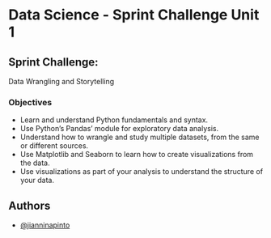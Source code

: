 # Data Science - Sprint Challenge Unit 1
## Sprint Challenge: 
Data Wrangling and Storytelling

### Objectives

- Learn and understand Python fundamentals and syntax.
- Use Python’s Pandas’ module for exploratory data analysis. 
- Understand how to wrangle and study multiple datasets, from the same or different sources. 
- Use Matplotlib and Seaborn to learn how to create visualizations from the data.
- Use visualizations as part of your analysis to understand the structure of your data.





## Authors

- [@jianninapinto](https://www.github.com/jianninapinto)



